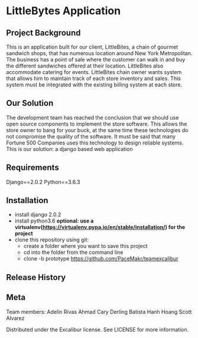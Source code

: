 # LittleBytes Application

## Project Background

This is an application built for our client, LittleBites, a chain of gourmet sandwich shops, that has numerous location around New York Metropolitan. The business has a point of sale where the customer can walk in and buy the different sandwiches offered at their location. LittleBites also accommodate catering for events. 
LittleBites chain owner wants system that allows him to maintain track of each store inventory and sales. This system must be integrated with the existing billing system at each store.

## Our Solution  

The development team has reached the conclusion that we should use open source components to implement the store software. This allows the store owner to bang for your buck, at the same time these technologies do not compromise the quality of the software. It must be said that many Fortune 500 Companies uses this technology to design reliable systems.
This is our solution: a django based web application

## Requirements 

Django==2.0.2
Python==3.6.3

## Installation

- install django 2.0.2
- install python3.6
**optional: use a virtualenv(https://virtualenv.pypa.io/en/stable/installation/) for the project**
- clone this repository using git:
	- create a folder where you want to save this project
	- cd into the folder from the command line
	- clone -b prototype https://github.com/PaceMakr/teamexcalibur

## Release History

## Meta

Team members:
Adelin Rivas
Ahmad Cary
Derling Batista
Hanh Hoang
Scott Alvarez

Distributed under the Excalibur license. See LICENSE for more information.

